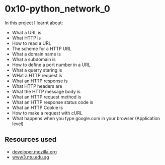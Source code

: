 # 0x10-python_network_0
In this project I learnt about:
- What a URL is
- What HTTP is
- How to read a URL
- The scheme for a HTTP URL
- What a domain name is
- What a subdomain is
- How to define a port number in a URL
- What a querry staring is
- WHat a HTTP request is 
- What an HTTP response is
- What HTTP headers are
- What the HTTP message body is
- What an HTTP request method is
- What an HTTP response status code is
- What an HTTP Cookie is
- How to make a request with cURL
- What happens when you type google.com in your browser (Application level)

## Resources used
- [developer.mozilla.org](https://developer.mozilla.org/en-US/docs/Web/HTTP/Cookies)
- [www3.ntu.edu.sg](https://www3.ntu.edu.sg/home/ehchua/programming/webprogramming/HTTP_Basics.html)